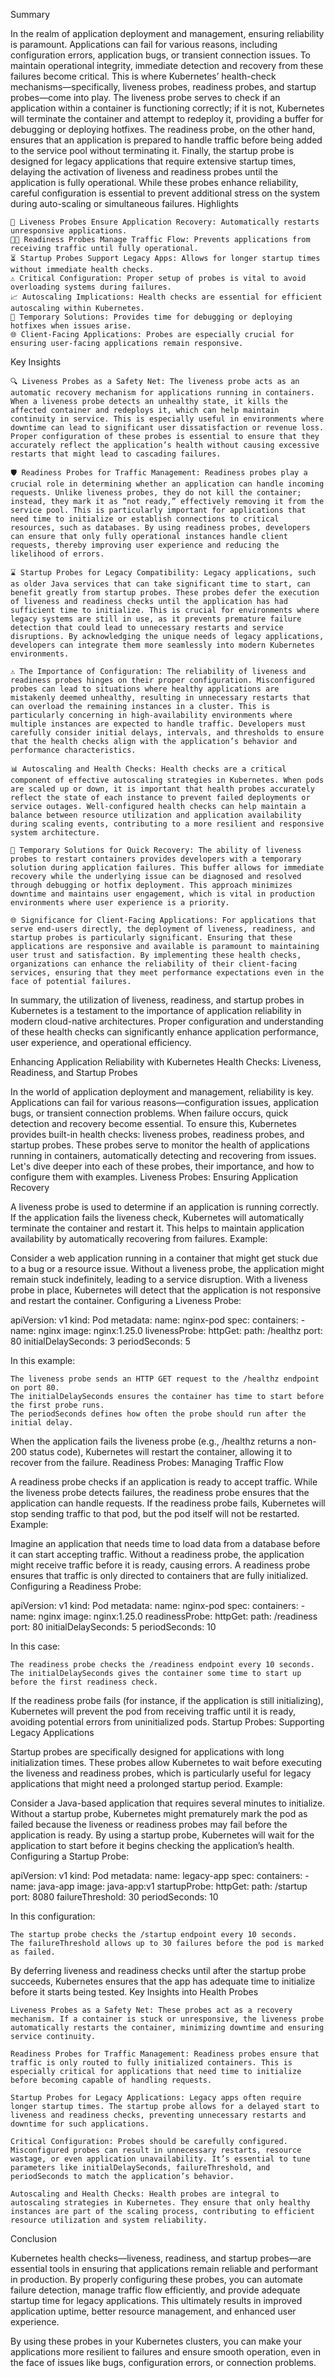 Summary

In the realm of application deployment and management, ensuring reliability is paramount. Applications can fail for various reasons, including configuration errors, application bugs, or transient connection issues. To maintain operational integrity, immediate detection and recovery from these failures become critical. This is where Kubernetes’ health-check mechanisms—specifically, liveness probes, readiness probes, and startup probes—come into play. The liveness probe serves to check if an application within a container is functioning correctly; if it is not, Kubernetes will terminate the container and attempt to redeploy it, providing a buffer for debugging or deploying hotfixes. The readiness probe, on the other hand, ensures that an application is prepared to handle traffic before being added to the service pool without terminating it. Finally, the startup probe is designed for legacy applications that require extensive startup times, delaying the activation of liveness and readiness probes until the application is fully operational. While these probes enhance reliability, careful configuration is essential to prevent additional stress on the system during auto-scaling or simultaneous failures.
Highlights

    🚀 Liveness Probes Ensure Application Recovery: Automatically restarts unresponsive applications.
    👨‍💻 Readiness Probes Manage Traffic Flow: Prevents applications from receiving traffic until fully operational.
    ⏳ Startup Probes Support Legacy Apps: Allows for longer startup times without immediate health checks.
    ⚠️ Critical Configuration: Proper setup of probes is vital to avoid overloading systems during failures.
    📈 Autoscaling Implications: Health checks are essential for efficient autoscaling within Kubernetes.
    🔄 Temporary Solutions: Provides time for debugging or deploying hotfixes when issues arise.
    🌐 Client-Facing Applications: Probes are especially crucial for ensuring user-facing applications remain responsive.

Key Insights

    🔍 Liveness Probes as a Safety Net: The liveness probe acts as an automatic recovery mechanism for applications running in containers. When a liveness probe detects an unhealthy state, it kills the affected container and redeploys it, which can help maintain continuity in service. This is especially useful in environments where downtime can lead to significant user dissatisfaction or revenue loss. Proper configuration of these probes is essential to ensure that they accurately reflect the application’s health without causing excessive restarts that might lead to cascading failures.

    🛡️ Readiness Probes for Traffic Management: Readiness probes play a crucial role in determining whether an application can handle incoming requests. Unlike liveness probes, they do not kill the container; instead, they mark it as “not ready,” effectively removing it from the service pool. This is particularly important for applications that need time to initialize or establish connections to critical resources, such as databases. By using readiness probes, developers can ensure that only fully operational instances handle client requests, thereby improving user experience and reducing the likelihood of errors.

    ⌛ Startup Probes for Legacy Compatibility: Legacy applications, such as older Java services that can take significant time to start, can benefit greatly from startup probes. These probes defer the execution of liveness and readiness checks until the application has had sufficient time to initialize. This is crucial for environments where legacy systems are still in use, as it prevents premature failure detection that could lead to unnecessary restarts and service disruptions. By acknowledging the unique needs of legacy applications, developers can integrate them more seamlessly into modern Kubernetes environments.

    ⚠️ The Importance of Configuration: The reliability of liveness and readiness probes hinges on their proper configuration. Misconfigured probes can lead to situations where healthy applications are mistakenly deemed unhealthy, resulting in unnecessary restarts that can overload the remaining instances in a cluster. This is particularly concerning in high-availability environments where multiple instances are expected to handle traffic. Developers must carefully consider initial delays, intervals, and thresholds to ensure that the health checks align with the application’s behavior and performance characteristics.

    📊 Autoscaling and Health Checks: Health checks are a critical component of effective autoscaling strategies in Kubernetes. When pods are scaled up or down, it is important that health probes accurately reflect the state of each instance to prevent failed deployments or service outages. Well-configured health checks can help maintain a balance between resource utilization and application availability during scaling events, contributing to a more resilient and responsive system architecture.

    🔄 Temporary Solutions for Quick Recovery: The ability of liveness probes to restart containers provides developers with a temporary solution during application failures. This buffer allows for immediate recovery while the underlying issue can be diagnosed and resolved through debugging or hotfix deployment. This approach minimizes downtime and maintains user engagement, which is vital in production environments where user experience is a priority.

    🌐 Significance for Client-Facing Applications: For applications that serve end-users directly, the deployment of liveness, readiness, and startup probes is particularly significant. Ensuring that these applications are responsive and available is paramount to maintaining user trust and satisfaction. By implementing these health checks, organizations can enhance the reliability of their client-facing services, ensuring that they meet performance expectations even in the face of potential failures.

In summary, the utilization of liveness, readiness, and startup probes in Kubernetes is a testament to the importance of application reliability in modern cloud-native architectures. Proper configuration and understanding of these health checks can significantly enhance application performance, user experience, and operational efficiency.


Enhancing Application Reliability with Kubernetes Health Checks: Liveness, Readiness, and Startup Probes

In the world of application deployment and management, reliability is key. Applications can fail for various reasons—configuration issues, application bugs, or transient connection problems. When failure occurs, quick detection and recovery become essential. To ensure this, Kubernetes provides built-in health checks: liveness probes, readiness probes, and startup probes. These probes serve to monitor the health of applications running in containers, automatically detecting and recovering from issues. Let's dive deeper into each of these probes, their importance, and how to configure them with examples.
Liveness Probes: Ensuring Application Recovery

A liveness probe is used to determine if an application is running correctly. If the application fails the liveness check, Kubernetes will automatically terminate the container and restart it. This helps to maintain application availability by automatically recovering from failures.
Example:

Consider a web application running in a container that might get stuck due to a bug or a resource issue. Without a liveness probe, the application might remain stuck indefinitely, leading to a service disruption. With a liveness probe in place, Kubernetes will detect that the application is not responsive and restart the container.
Configuring a Liveness Probe:

apiVersion: v1
kind: Pod
metadata:
  name: nginx-pod
spec:
  containers:
    - name: nginx
      image: nginx:1.25.0
      livenessProbe:
        httpGet:
          path: /healthz
          port: 80
        initialDelaySeconds: 3
        periodSeconds: 5

In this example:

    The liveness probe sends an HTTP GET request to the /healthz endpoint on port 80.
    The initialDelaySeconds ensures the container has time to start before the first probe runs.
    The periodSeconds defines how often the probe should run after the initial delay.

When the application fails the liveness probe (e.g., /healthz returns a non-200 status code), Kubernetes will restart the container, allowing it to recover from the failure.
Readiness Probes: Managing Traffic Flow

A readiness probe checks if an application is ready to accept traffic. While the liveness probe detects failures, the readiness probe ensures that the application can handle requests. If the readiness probe fails, Kubernetes will stop sending traffic to that pod, but the pod itself will not be restarted.
Example:

Imagine an application that needs time to load data from a database before it can start accepting traffic. Without a readiness probe, the application might receive traffic before it is ready, causing errors. A readiness probe ensures that traffic is only directed to containers that are fully initialized.
Configuring a Readiness Probe:

apiVersion: v1
kind: Pod
metadata:
  name: nginx-pod
spec:
  containers:
    - name: nginx
      image: nginx:1.25.0
      readinessProbe:
        httpGet:
          path: /readiness
          port: 80
        initialDelaySeconds: 5
        periodSeconds: 10

In this case:

    The readiness probe checks the /readiness endpoint every 10 seconds.
    The initialDelaySeconds gives the container some time to start up before the first readiness check.

If the readiness probe fails (for instance, if the application is still initializing), Kubernetes will prevent the pod from receiving traffic until it is ready, avoiding potential errors from uninitialized pods.
Startup Probes: Supporting Legacy Applications

Startup probes are specifically designed for applications with long initialization times. These probes allow Kubernetes to wait before executing the liveness and readiness probes, which is particularly useful for legacy applications that might need a prolonged startup period.
Example:

Consider a Java-based application that requires several minutes to initialize. Without a startup probe, Kubernetes might prematurely mark the pod as failed because the liveness or readiness probes may fail before the application is ready. By using a startup probe, Kubernetes will wait for the application to start before it begins checking the application’s health.
Configuring a Startup Probe:

apiVersion: v1
kind: Pod
metadata:
  name: legacy-app
spec:
  containers:
    - name: java-app
      image: java-app:v1
      startupProbe:
        httpGet:
          path: /startup
          port: 8080
        failureThreshold: 30
        periodSeconds: 10

In this configuration:

    The startup probe checks the /startup endpoint every 10 seconds.
    The failureThreshold allows up to 30 failures before the pod is marked as failed.

By deferring liveness and readiness checks until after the startup probe succeeds, Kubernetes ensures that the app has adequate time to initialize before it starts being tested.
Key Insights into Health Probes

    Liveness Probes as a Safety Net: These probes act as a recovery mechanism. If a container is stuck or unresponsive, the liveness probe automatically restarts the container, minimizing downtime and ensuring service continuity.

    Readiness Probes for Traffic Management: Readiness probes ensure that traffic is only routed to fully initialized containers. This is especially critical for applications that need time to initialize before becoming capable of handling requests.

    Startup Probes for Legacy Applications: Legacy apps often require longer startup times. The startup probe allows for a delayed start to liveness and readiness checks, preventing unnecessary restarts and downtime for such applications.

    Critical Configuration: Probes should be carefully configured. Misconfigured probes can result in unnecessary restarts, resource wastage, or even application unavailability. It’s essential to tune parameters like initialDelaySeconds, failureThreshold, and periodSeconds to match the application’s behavior.

    Autoscaling and Health Checks: Health probes are integral to autoscaling strategies in Kubernetes. They ensure that only healthy instances are part of the scaling process, contributing to efficient resource utilization and system reliability.

Conclusion

Kubernetes health checks—liveness, readiness, and startup probes—are essential tools in ensuring that applications remain reliable and performant in production. By properly configuring these probes, you can automate failure detection, manage traffic flow efficiently, and provide adequate startup time for legacy applications. This ultimately results in improved application uptime, better resource management, and enhanced user experience.

By using these probes in your Kubernetes clusters, you can make your applications more resilient to failures and ensure smooth operation, even in the face of issues like bugs, configuration errors, or connection problems.